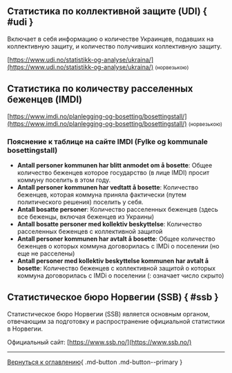## Статистика по коллективной защите (UDI) { #udi }
Включает в себя информацию о количестве Украинцев, подавших на коллективную защиту, и количество получивших коллективную защиту.

[https://www.udi.no/statistikk-og-analyse/ukraina/](https://www.udi.no/statistikk-og-analyse/ukraina/) <small>(норвезькою)</small> 

## Статистика по количеству расселенных беженцев (IMDI)

[https://www.imdi.no/planlegging-og-bosetting/bosettingstall/](https://www.imdi.no/planlegging-og-bosetting/bosettingstall/) <small>(норвезькою)</small> 

### Пояснение к таблице на сайте IMDI (Fylke og kommunale bosettingstall)
- __Antall personer kommunen har blitt anmodet om å bosette__: Общее количество беженцев которое государство (в лице IMDI) просит коммуну поселить в этом году.
- __Antall personer kommunen har vedtatt å bosette__: Количество беженцев, которая коммуна приняла фактически (путем политического решения) поселить у себя.
- __Antall bosatte personer__: Количество расселенных беженцев (здесь все беженцы, включая беженцев из Украины)
- __Antall bosatte personer med kollektiv beskyttelse__: Количество расселенных беженцев с коллективной защитой
- __Antall personer kommunen har avtalt å bosette__: Общее количество беженцев о которых коммуна договорилась с IMDi о поселении (но еще не расселены)
- __Antall personer med kollektiv beskyttelse kommunen har avtalt å bosette__: Количество беженцев с коллективной защитой о которых коммуна договорилась с IMDi о поселении (: означает число скрыто)

## Статистическое бюро Норвегии (SSB) { #ssb }
Статистическое бюро Норвегии (SSB) является основным органом, отвечающим за подготовку и распространение официальной статистики в Норвегии.

Официальный сайт: [https://www.ssb.no/](https://www.ssb.no/)

---

[Вернуться к оглавлению](index.md){ .md-button .md-button--primary }